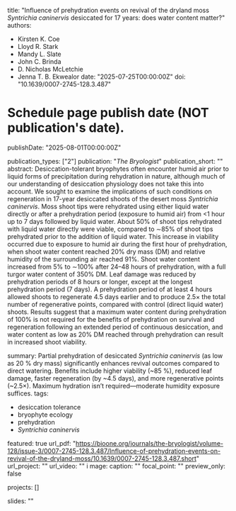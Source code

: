 title: "Influence of prehydration events on revival of the dryland moss *Syntrichia caninervis* desiccated for 17 years: does water content matter?"
authors:
  - Kirsten K. Coe
  - Lloyd R. Stark
  - Mandy L. Slate
  - John C. Brinda
  - D. Nicholas McLetchie
  - Jenna T. B. Ekwealor
date: "2025-07-25T00:00:00Z"
doi: "10.1639/0007-2745-128.3.487"

# Schedule page publish date (NOT publication's date).
publishDate: "2025-08-01T00:00:00Z"

publication_types: ["2"]
publication: "*The Bryologist*"
publication_short: ""
abstract: Desiccation-tolerant bryophytes often encounter humid air prior to liquid forms of precipitation during rehydration in nature, although much of our understanding of desiccation physiology does not take this into account. We sought to examine the implications of such conditions on regeneration in 17-year desiccated shoots of the desert moss *Syntrichia caninervis*. Moss shoot tips were rehydrated using either liquid water directly or after a prehydration period (exposure to humid air) from <1 hour up to 7 days followed by liquid water. About 50% of shoot tips rehydrated with liquid water directly were viable, compared to ∼85% of shoot tips prehydrated prior to the addition of liquid water. This increase in viability occurred due to exposure to humid air during the first hour of prehydration, when shoot water content reached 20% dry mass (DM) and relative humidity of the surrounding air reached 91%. Shoot water content increased from 5% to ∼100% after 24–48 hours of prehydration, with a full turgor water content of 350% DM. Leaf damage was reduced by prehydration periods of 8 hours or longer, except at the longest prehydration period (7 days). A prehydration period of at least 4 hours allowed shoots to regenerate 4.5 days earlier and to produce 2.5× the total number of regenerative points, compared with control (direct liquid water) shoots. Results suggest that a maximum water content during prehydration of 100% is not required for the benefits of prehydration on survival and regeneration following an extended period of continuous desiccation, and water content as low as 20% DM reached through prehydration can result in increased shoot viability.

summary: Partial prehydration of desiccated *Syntrichia caninervis* (as low as 20 % dry mass) significantly enhances revival outcomes compared to direct watering. Benefits include higher viability (~85 %), reduced leaf damage, faster regeneration (by ~4.5 days), and more regenerative points (~2.5×). Maximum hydration isn’t required—moderate humidity exposure suffices.
tags:
  - desiccation tolerance
  - bryophyte ecology
  - prehydration
  - *Syntrichia caninervis*
  
featured: true
url_pdf: "https://bioone.org/journals/the-bryologist/volume-128/issue-3/0007-2745-128.3.487/Influence-of-prehydration-events-on-revival-of-the-dryland-moss/10.1639/0007-2745-128.3.487.short"
url_project: ""
url_video: ""
i
mage:
  caption: ""
  focal_point: ""
  preview_only: false

projects: []

slides: ""

